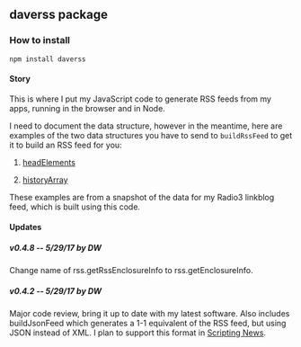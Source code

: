 ## daverss package

### How to install

`npm install daverss`

#### Story

This is where I put my JavaScript code to generate RSS feeds from my apps, running in the browser and in Node. 

I need to document the data structure, however in the meantime, here are examples of the two data structures you have to send to `buildRssFeed` to get it to build an RSS feed for you:

1. <a href="https://github.com/scripting/rss/blob/master/examples/radio3/headElements.json">headElements</a>

2. <a href="https://github.com/scripting/rss/blob/master/examples/radio3/historyArray.json">historyArray</a>

These examples are from a snapshot of the data for my Radio3 linkblog feed, which is built using this code.

#### Updates

##### v0.4.8 -- 5/29/17 by DW

Change name of rss.getRssEnclosureInfo to rss.getEnclosureInfo. 

##### v0.4.2 -- 5/29/17 by DW

Major code review, bring it up to date with my latest software. Also includes buildJsonFeed which generates a 1-1 equivalent of the RSS feed, but using JSON instead of XML. I plan to support this format in <a href="http://scripting.com/">Scripting News</a>.

